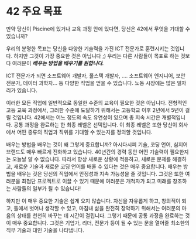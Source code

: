 # 42 주요 목표

만약 당신이 Piscine에 있거나 교육 과정 안에 있다면, 당신은 42에서 무엇을 기대할 수 있습니까?

우리의 분명한 목표는 당신을 다양한 기술력을 가진 ICT 전문가로 훈련시키는 것입니다.
하지만 그것이 가장 중요한 것은 아닙니다 ;)
우리는 다른 사람들이 목표로 하는 것보다 여러분이 ***배우는 방법을 배우기를 원합니다.***

ICT 전문가가 되면 소프트웨어 개발자, 풀스택 개발자, .... 소프트웨어 엔지니어, 보안 전문가, 데이터 과학자... 등 다양한 직업을 얻을 수 있습니다. 노동 시장에는 많은 일자리가 있습니다.

이러한 모든 직업에 일반적으로 동일한 수준의 교육이 필요한 것은 아닙니다. 전형적인 고등 교육 과정에서, 그러한 수준에 도달하기 위해서는 고등학교 이후 2년에서 5년이 걸릴 것입니다.
42에서는 어느 정도의 속도 유연성이 있으며 총 지속 시간은 개별적입니다. 공통 과정을 완료하는 한 최종 레벨은 선택입니다. 이 최종 레벨은 또한 당신이 회사에서 어떤 종류의 직업과 직위를 기대할 수 있는지를 정의할 것입니다.

배우는 방법을 배우는 것이 왜 그렇게 중요합니까?
아시다시피 기술, 코딩 언어, 심지어 브랜드도 매우 빠르게 진화하고 있습니다. 40년간의 경력 동안 어떤 기술력이 필요한지는 오늘날 알 수 없습니다. 따라서 항상 새로운 상황에 적응하고, 새로운 문제를 해결하고, 새로운 기술과 새로운 코딩 언어를 배울 수 있다는 것은 매우 중요합니다.
배우는 방법을 배우는 것은 당신의 직업에서 안정성과 지속 가능성을 줄 것입니다. 그것은 또한 여러분을 최첨단 프로젝트로 이끌 수 있기 때문에 여러분은 개척자가 되고 미래를 창조하는 사람들의 일부가 될 수 있습니다!

하지만 이 매우 중요한 기술은 쉽게 오지 않습니다. 자신을 자유롭게 하고, 창의적이 되고, 틀에서 벗어나 생각할 수 있고, 마침내 삶을 완전히 장악하기 위해서는 여러분의 마음의 상태를 천천히 바꾸는 데 시간이 걸립니다.
그렇기 때문에 공통 과정을 완료하는 것이 매우 중요합니다. 그것은 기업가, 리더, 전문가 등이 될 수 있는 문을 열어줄 최소한의 직무 기술과 대인 기술을 나타냅니다.
